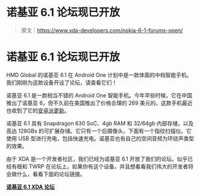 # 诺基亚 6.1 论坛现已开放

> 原文：<https://www.xda-developers.com/nokia-6-1-forums-open/>

# 诺基亚 6.1 论坛现已开放

HMD Global 的诺基亚 6.1 在 Android One 计划中是一款体面的中档智能手机。我们刚刚为这款设备开设了论坛，请查看它们！

诺基亚 6.1 是一款相当不错的 Android One 智能手机。今年早些时候，它在中国推出了诺基亚 6，但不久前在美国推出了价格合理的 269 美元的。这款手机最近也收到了它的[安卓派更新](https://www.xda-developers.com/nokia-6-1-android-pie-update/)。

诺基亚 6.1 具有 Snapdragon 630 SoC、4gb RAM 和 32/64gb 内部存储，以及高达 128GBs 的可扩展存储。它只有一个后摄像头，下面有一个指纹扫描仪。它使用 USB 型进行充电，包括快速充电。诺基亚也有自己的空间音频为环绕声类型的效果。

由于 XDA 是一个开发者社区，我们已经为诺基亚 6.1 开放了我们的论坛。似乎已经有根和 TWRP 在论坛上。如果你有这个设备，并且想看看我们伟大的开发者将会做什么，看看下面的论坛链接。

[**诺基亚 6.1 XDA 论坛**](https://forum.xda-developers.com/nokia-6-1)